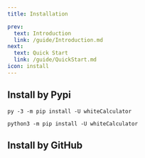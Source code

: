 ```yaml
---
title: Installation

prev:
  text: Introduction
  link: /guide/Introduction.md
next:
  text: Quick Start
  link: /guide/QuickStart.md
icon: install
---
```

## Install by Pypi
<CodeGroup>
  <CodeGroupItem title="Windows">

```shell:no-line-numbers
py -3 -m pip install -U whiteCalculator
```

  </CodeGroupItem>

  <CodeGroupItem title="Linux/macOS">

```shell:no-line-numbers
python3 -m pip install -U whiteCalculator
```

  </CodeGroupItem>
</CodeGroup>

##  Install by GitHub


